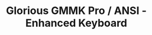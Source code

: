 ---
layout: layouts/keymapdb_entry.njk
OS: ['MacOS']
keymap_author: stickandgum
firmware: QMK
hasHomeRowMods: False
hasLetterOnThumb: False
hasVerticalCombos: False
thumb: https://user-images.githubusercontent.com/22257588/130371838-875ba65b-88ea-4f81-a44a-bb24194c4989.png
imageDate: idk
keyCount: 83
keyboard: GMMK Pro (ANSI)
languages: ['English']
layerCount: 2
title: "Glorious GMMK Pro / ANSI - Enhanced Keyboard"
split: False
stagger: row
summary: 
url: https://github.com/stickandgum/qmk_firmware/tree/master/keyboards/gmmk/pro/ansi/keymaps/stickandgum
writeup: https://github.com/stickandgum/qmk_firmware/tree/master/keyboards/gmmk/pro/ansi/keymaps/stickandgum/readme.md
---